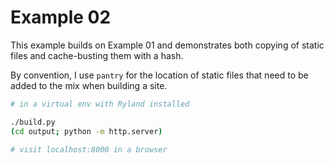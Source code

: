 # Example 02

This example builds on Example 01 and demonstrates both copying of static files and cache-busting them with a hash.

By convention, I use `pantry` for the location of static files that need to be added to the mix when building a site.

```sh
# in a virtual env with Ryland installed

./build.py
(cd output; python -m http.server)

# visit localhost:8000 in a browser
```
